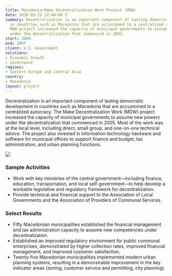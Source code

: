 ```yaml
---
title: Macedonia—Make Decentralization Work Project (MDW)
date: 2016-01-21 22:40:00 Z
summary: Decentralization is an important component of lasting democratic development
  in countries such as Macedonia that are accustomed to a centralized autocracy. The
  MDW project increased the capacity of municipal governments to assume new powers
  under the decentralization that commenced in 2005.
start: 2004
end: 2007
client: U.S. Government
solutions:
- Economic Growth
- Governance
regions:
- Eastern Europe and Central Asia
country:
- Macedonia
layout: project
---
```


Decentralization is an important component of lasting democratic development in countries such as Macedonia that are accustomed to a centralized autocracy. The Make Decentralization Work (MDW) project increased the capacity of municipal governments to assume new powers under the decentralization that commenced in 2005. Most of the work was at the local level, including direct, small group, and one-on-one technical advice. The project also invested in information technology hardware and software for municipal offices to support finance and budget, tax administration, and urban planning functions.

![][1]

### Sample Activities

* Work with key ministries of the central government—including finance, education, transportation, and local self-government—to help develop a workable legislative and regulatory framework for decentralization.
* Provide technical and financial support to the Association of Local Governments and the Association of Providers of Communal Services.

### Select Results

* Fifty Macedonian municipalities established the financial management and tax administration capacity to assume new competencies under decentralization.
* Established an improved regulatory environment for public communal enterprises, demonstrated by higher collection rates, improved financial management, and improved customer satisfaction.
* Twenty-five Macedonian municipalities implemented modern urban planning systems, resulting in a demonstrable improvement in the key indicator areas (zoning, customer service and permitting, city planning).

[1]: https://assetify-dai.com/projects/MacedoniaMDW.jpg
